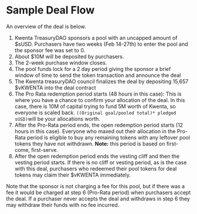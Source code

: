 # Sample Deal Flow

An overview of the deal is below.

1. Kwenta TreasuryDAO sponsors a pool with an uncapped amount of $sUSD. Purchasers have two weeks (Feb 14-27th) to enter the pool and the sponsor fee was set to 0.
2. About $10M will be deposited by purchasers.
3. The 2-week purchase window closes.
4. The pool funds lock for a 2 day period giving the sponsor a brief window of time to send the token transaction and announce the deal
5. The Kwenta treasuryDAO council finalizes the deal by depositing 15,657 $vKWENTA into the deal contract
6. The Pro Rata redemption period starts (48 hours in this case): This is where you have a chance to confirm your allocation of the deal. In this case, there is 10M of capital trying to fund 5M worth of Kwenta, so everyone is scaled back. `((Original goal/pooled total)* pledged sUSD)`will be your allocations worth.
7. After the Pro-Rata period ends, the open redemption period starts (12 hours in this case). Everyone who maxed out their allocation in the Pro-Rata period is eligible to buy any remaining tokens with any leftover pool tokens they have not withdrawn. **Note:** this period is based on first-come, first-serve.
8. After the open redemption period ends the vesting cliff and then the vesting period starts. If there is no cliff or vesting period, as is the case with this deal, purchasers who redeemed their pool tokens for deal tokens may claim their $vKWENTA immediately.

Note that the sponsor is not charging a fee for this pool, but if there was a fee it would be charged at step 6 (Pro-Rata period) when purchasers accept the deal. If a purchaser never accepts the deal and withdraws in step 6 they may withdraw their funds with no fee incurred.

